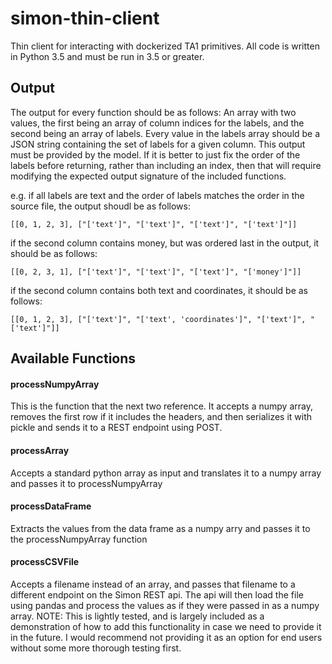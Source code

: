 # simon-thin-client
Thin client for interacting with dockerized TA1 primitives. All code is written in Python 3.5 and must be run in 3.5 or greater. 

## Output
The output for every function should be as follows:
An array with two values, the first being an array of column indices for the labels, and the second being an array of labels.
Every value in the labels array should be a JSON string containing the set of labels for a given column. This output must be provided by the model. If it is better to just fix the order of the labels before returning, rather than including an index, then that will require modifying the expected output signature of the included functions. 

e.g. if all labels are text and the order of labels matches the order in the source file, the output shoudl be as follows:

```[[0, 1, 2, 3], ["['text']", "['text']", "['text']", "['text']"]]```

if the second column contains money, but was ordered last in the output, it should be as follows:

```[[0, 2, 3, 1], ["['text']", "['text']", "['text']", "['money']"]]```

if the second column contains both text and coordinates, it should be as follows:

```[[0, 1, 2, 3], ["['text']", "['text', 'coordinates']", "['text']", "['text']"]]```


## Available Functions

#### processNumpyArray
This is the function that the next two reference. It accepts a numpy array, removes the first row if it includes the headers, and then serializes it with pickle and sends it to a REST endpoint using POST. 

#### processArray
Accepts a standard python array as input and translates it to a numpy array and passes it to processNumpyArray

#### processDataFrame
Extracts the values from the data frame as a numpy arry and passes it to the processNumpyArray function

#### processCSVFile
Accepts a filename instead of an array, and passes that filename to a different endpoint on the Simon REST api. The api will then load the file using pandas and process the values as if they were passed in as a numpy array. NOTE: This is lightly tested, and is largely included as a demonstration of how to add this functionality in case we need to provide it in the future. I would recommend not providing it as an option for end users without some more thorough testing first. 